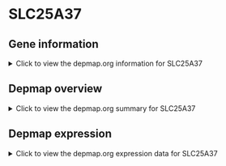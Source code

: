 <h1>SLC25A37</h1>

<h2>Gene information</h2>
<details>
  <summary>Click to view the depmap.org information for SLC25A37</summary>
  <iframe src="https://depmap.org/portal/gene/SLC25A37?tab=about" style="border:none;width:100%;height:800px"></iframe>
</details>

<h2>Depmap overview</h2>
<details>
  <summary>Click to view the depmap.org summary for SLC25A37</summary>
  <iframe src="https://depmap.org/portal/gene/SLC25A37?tab=overview" style="border:none;width:100%;height:800px"></iframe>
</details>

<h2>Depmap expression</h2>
<details>
  <summary>Click to view the depmap.org expression data for SLC25A37</summary>
  <iframe src="https://depmap.org/portal/gene/SLC25A37?tab=characterization" style="border:none;width:100%;height:800px"></iframe>
</details>


<!--
<h2>Reactome Pathway diagram</h2>
PNAME
-->


